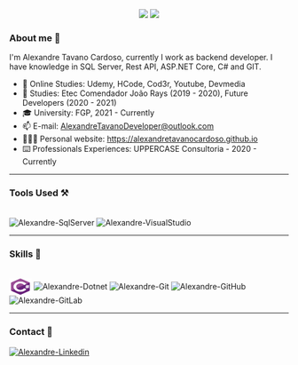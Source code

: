 
<div align="center">
  <a href="https://github.com/alexandretavanocardoso"></a>
  <img height="180em" src="https://github-readme-stats.vercel.app/api?username=alexandretavanocardoso&show_icons=true&theme=dark&include_all_commits=true&count_private=true"/>
  <img height="180em" src="https://github-readme-stats.vercel.app/api/top-langs/?username=alexandretavanocardoso&layout=compact&langs_count=7&theme=dark"/>
</div>

### **About me** 🧑
I'm Alexandre Tavano Cardoso, currently I work as backend developer. I have knowledge in SQL Server, Rest API, ASP.NET Core, C# and GIT.

- 📗 Online Studies: Udemy, HCode, Cod3r, Youtube, Devmedia
- 📕 Studies: Etec Comendador João Rays (2019 - 2020), Future Developers (2020 - 2021)
- 🎓 University: FGP, 2021 - Currently
- 📫 E-mail: AlexandreTavanoDeveloper@outlook.com
- 👨🏾‍💻 Personal website: https://alexandretavanocardoso.github.io
- ⌨️ Professionals Experiences: UPPERCASE Consultoria - 2020 - Currently

---

### **Tools Used** ⚒️
<div style="display: inline_block"><br>
<img align="center" alt="Alexandre-SqlServer" height="30" width="40" src="https://cdn.jsdelivr.net/gh/devicons/devicon/icons/microsoftsqlserver/microsoftsqlserver-plain-wordmark.svg">
<img align="center" alt="Alexandre-VisualStudio" height="30" width="40" src="https://cdn.jsdelivr.net/gh/devicons/devicon/icons/visualstudio/visualstudio-plain.svg">
</div>

---

### **Skills** 🚀
<div style="display: inline_block"><br>
<img align="center" alt="Alexandre-Csharp" height="30" width="40" src="https://raw.githubusercontent.com/devicons/devicon/master/icons/csharp/csharp-original.svg">
<img align="center" alt="Alexandre-Dotnet" height="30" width="40" src="https://cdn.jsdelivr.net/gh/devicons/devicon/icons/dotnetcore/dotnetcore-original.svg">
<img align="center" alt="Alexandre-Git" height="30" width="40" src="https://cdn.jsdelivr.net/gh/devicons/devicon/icons/git/git-original.svg">
<img align="center" alt="Alexandre-GitHub" height="30" width="40" src="https://cdn.jsdelivr.net/gh/devicons/devicon/icons/github/github-original-wordmark.svg">
<img align="center" alt="Alexandre-GitLab" height="30" width="40" src="https://cdn.jsdelivr.net/gh/devicons/devicon/icons/gitlab/gitlab-original.svg">
</div>

---

### **Contact**  📱
<a href="https://www.linkedin.com/in/alexandretavano/" target="_blank"><img align="center" alt="Alexandre-Linkedin" height="30" width="40" src="https://cdn.jsdelivr.net/gh/devicons/devicon/icons/linkedin/linkedin-original.svg"></a>

